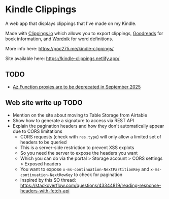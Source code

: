 # Kindle Clippings

A web app that displays clippings that I've made on my Kindle.

Made with [Clippings.io](https://www.clippings.io/) which allows you to export clippings, 
[Goodreads](https://www.goodreads.com/) for book information, and [Wordnik](https://www.wordnik.com/) for word definitions.

More info here: https://poc275.me/kindle-clippings/

Site available here: https://kindle-clippings.netlify.app/

## TODO
- [Az Function proxies are to be deprecated in September 2025](https://azure.microsoft.com/en-gb/updates/community-support-for-azure-functions-proxies-will-end-on-30-september-2025/)

## Web site write up TODO
- Mention on the site about moving to Table Storage from Airtable
- Show how to generate a signature to access via REST API
- Explain the pagination headers and how they don't automatically appear due to CORS limitations
    - CORS requests (check with `res.type`) will only allow a limited set of headers to be queried
    - This is a server-side restriction to prevent XSS explots
    - So you need the server to expose the headers you want
    - Which you can do via the portal > Storage account > CORS settings > Exposed headers
    - You want to expose `x-ms-continuation-NextPartitionKey` and `x-ms-continuation-NextRowKey` to check for pagination
    - Inspired by this SO thread: https://stackoverflow.com/questions/43344819/reading-response-headers-with-fetch-api